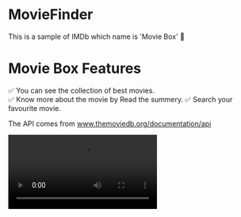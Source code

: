# MovieFinder

This is a sample of IMDb which name is 'Movie Box' 🎥

# Movie Box Features

✅ You can see the collection of best movies.
<br/>
✅ Know more about the movie by Read the summery.
✅ Search your favourite movie.

The API comes from www.themoviedb.org/documentation/api

![Movie-Box](https://github.com/parisafro/MovieFinder/blob/master/movie%20finder%20GIF.mp4)
